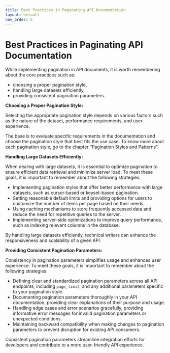 ```yaml
---
title: Best Practices in Paginating API Documentation
layout: default
nav_order: 5
---
```


# Best Practices in Paginating API Documentation

While implementing pagination in API documents, it is worth remembering about the core practices such as:
- choosing a proper pagination style,
- handling large datasets efficiently,
- providing consistent pagination parameters.

**Choosing a Proper Pagination Style:**

Selecting the appropriate pagination style depends on various factors such as the nature of the dataset, performance requirements, and user experience. 

The base is to evaluate specific requirements in the documentation and choose the pagination style that best fits the use case. To know more about each pagination style, go to the chapter “Pagination Styles and Patterns”.

**Handling Large Datasets Efficiently:**

When dealing with large datasets, it is essential to optimize pagination to ensure efficient data retrieval and minimize server load. To meet these goals, it is important to remember about the following strategies:

- Implementing pagination styles that offer better performance with large datasets, such as cursor-based or keyset-based pagination.
- Setting reasonable default limits and providing options for users to customize the number of items per page based on their needs.
- Using caching mechanisms to store frequently accessed data and reduce the need for repetitive queries to the server.
- Implementing server-side optimizations to improve query performance, such as indexing relevant columns in the database.

By handling large datasets efficiently, technical writers can enhance the responsiveness and scalability of a given API.

**Providing Consistent Pagination Parameters:**

Consistency in pagination parameters simplifies usage and enhances user experience. To meet these goals, it is important to remember about the following strategies:

- Defining clear and standardized pagination parameters across all API endpoints, including `page`, `limit`, and any additional parameters specific to your pagination style.
- Documenting pagination parameters thoroughly in your API documentation, providing clear explanations of their purpose and usage.
- Handling edge cases and error scenarios gracefully, providing informative error messages for invalid pagination parameters or unexpected conditions.
- Maintaining backward compatibility when making changes to pagination parameters to prevent disruption for existing API consumers.

Consistent pagination parameters streamline integration efforts for developers and contribute to a more user-friendly API experience.

